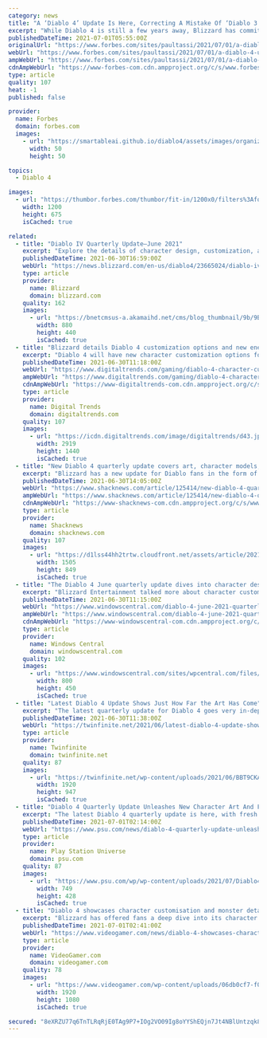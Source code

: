 ```yaml
---
category: news
title: "A ‘Diablo 4’ Update Is Here, Correcting A Mistake Of ‘Diablo 3’"
excerpt: "While Diablo 4 is still a few years away, Blizzard has committed to releasing hefty quarterly updates on what is no doubt the most expansive project they’re currently working on."
publishedDateTime: 2021-07-01T05:55:00Z
originalUrl: "https://www.forbes.com/sites/paultassi/2021/07/01/a-diablo-4-update-is-here-correcting-a-mistake-of-diablo-3/"
webUrl: "https://www.forbes.com/sites/paultassi/2021/07/01/a-diablo-4-update-is-here-correcting-a-mistake-of-diablo-3/"
ampWebUrl: "https://www.forbes.com/sites/paultassi/2021/07/01/a-diablo-4-update-is-here-correcting-a-mistake-of-diablo-3/amp/"
cdnAmpWebUrl: "https://www-forbes-com.cdn.ampproject.org/c/s/www.forbes.com/sites/paultassi/2021/07/01/a-diablo-4-update-is-here-correcting-a-mistake-of-diablo-3/amp/"
type: article
quality: 107
heat: -1
published: false

provider:
  name: Forbes
  domain: forbes.com
  images:
    - url: "https://smartableai.github.io/diablo4/assets/images/organizations/forbes.com-50x50.jpg"
      width: 50
      height: 50

topics:
  - Diablo 4

images:
  - url: "https://thumbor.forbes.com/thumbor/fit-in/1200x0/filters%3Aformat%28jpg%29/https%3A%2F%2Fspecials-images.forbesimg.com%2Fimageserve%2F60ddba7d243d9e40469458fe%2F0x0.jpg%3FcropX1%3D0%26cropX2%3D1573%26cropY1%3D0%26cropY2%3D885"
    width: 1200
    height: 675
    isCached: true

related:
  - title: "Diablo IV Quarterly Update—June 2021"
    excerpt: "Explore the details of character design, customization, and monster design with some of the artists behind Diablo IV."
    publishedDateTime: 2021-06-30T16:59:00Z
    webUrl: "https://news.blizzard.com/en-us/diablo4/23665024/diablo-iv-quarterly-update-june-2021"
    type: article
    provider:
      name: Blizzard
      domain: blizzard.com
    quality: 162
    images:
      - url: "https://bnetcmsus-a.akamaihd.net/cms/blog_thumbnail/9b/9BHTMUWVYC091624657990256.png"
        width: 880
        height: 440
        isCached: true
  - title: "Blizzard details Diablo 4 customization options and new enemies"
    excerpt: "Diablo 4 will have new character customization options for players to use to create their own looks and style."
    publishedDateTime: 2021-06-30T11:18:00Z
    webUrl: "https://www.digitaltrends.com/gaming/diablo-4-character-customization/"
    ampWebUrl: "https://www.digitaltrends.com/gaming/diablo-4-character-customization/?amp"
    cdnAmpWebUrl: "https://www-digitaltrends-com.cdn.ampproject.org/c/s/www.digitaltrends.com/gaming/diablo-4-character-customization/?amp"
    type: article
    provider:
      name: Digital Trends
      domain: digitaltrends.com
    quality: 107
    images:
      - url: "https://icdn.digitaltrends.com/image/digitaltrends/d43.jpg"
        width: 2919
        height: 1440
        isCached: true
  - title: "New Diablo 4 quarterly update covers art, character models, and more"
    excerpt: "Blizzard has a new update for Diablo fans in the form of its quarterly progress update blog. Ever since its formal announcement at BlizzCon 2019, Diablo 4 has been one of the most highly-anticipated ..."
    publishedDateTime: 2021-06-30T14:05:00Z
    webUrl: "https://www.shacknews.com/article/125414/new-diablo-4-quarterly-update-covers-art-character-models-and-more"
    ampWebUrl: "https://www.shacknews.com/article/125414/new-diablo-4-quarterly-update-covers-art-character-models-and-more?amphtml=1"
    cdnAmpWebUrl: "https://www-shacknews-com.cdn.ampproject.org/c/s/www.shacknews.com/article/125414/new-diablo-4-quarterly-update-covers-art-character-models-and-more?amphtml=1"
    type: article
    provider:
      name: Shacknews
      domain: shacknews.com
    quality: 107
    images:
      - url: "https://d1lss44hh2trtw.cloudfront.net/assets/article/2021/06/30/diablo-4-quarterly-update-june-30-1_feature.jpg"
        width: 1505
        height: 849
        isCached: true
  - title: "The Diablo 4 June quarterly update dives into character design and art direction"
    excerpt: "Blizzard Entertainment talked more about character customization and the designs for various monsters, as well as the changes made to the materials pipeline used in building the game."
    publishedDateTime: 2021-06-30T11:15:00Z
    webUrl: "https://www.windowscentral.com/diablo-4-june-2021-quarterly-update"
    ampWebUrl: "https://www.windowscentral.com/diablo-4-june-2021-quarterly-update?amp"
    cdnAmpWebUrl: "https://www-windowscentral-com.cdn.ampproject.org/c/s/www.windowscentral.com/diablo-4-june-2021-quarterly-update?amp"
    type: article
    provider:
      name: Windows Central
      domain: windowscentral.com
    quality: 102
    images:
      - url: "https://www.windowscentral.com/sites/wpcentral.com/files/styles/large/public/field/image/2021/06/diablo-4-lilith-june-2021-cropped.jpg"
        width: 800
        height: 450
        isCached: true
  - title: "Latest Diablo 4 Update Shows Just How Far the Art Has Come"
    excerpt: "The latest quarterly update for Diablo 4 goes very in-depth into the game's art and the developer's thought-process behind the direction."
    publishedDateTime: 2021-06-30T11:38:00Z
    webUrl: "https://twinfinite.net/2021/06/latest-diablo-4-update-shows-just-how-far-the-art-has-come/"
    type: article
    provider:
      name: Twinfinite
      domain: twinfinite.net
    quality: 87
    images:
      - url: "https://twinfinite.net/wp-content/uploads/2021/06/BBT9CKADXUH71624658978325.jpg"
        width: 1920
        height: 947
        isCached: true
  - title: "Diablo 4 Quarterly Update Unleashes New Character Art And Footage, Including Rogue And Barbarian Classes"
    excerpt: "The latest Diablo 4 quarterly update is here, with fresh character art and footage spanning multiple classes including Rogues and Barbarians."
    publishedDateTime: 2021-07-01T02:14:00Z
    webUrl: "https://www.psu.com/news/diablo-4-quarterly-update-unleashes-new-character-art-and-footage-including-rogue-and-barbarian-classes/"
    type: article
    provider:
      name: Play Station Universe
      domain: psu.com
    quality: 87
    images:
      - url: "https://www.psu.com/wp/wp-content/uploads/2021/07/Diablo4-1.jpg"
        width: 749
        height: 428
        isCached: true
  - title: "Diablo 4 showcases character customisation and monster detail in latest Quarterly Update"
    excerpt: "Blizzard has offered fans a deep dive into its character and monster design process in its latest Quarterly Update for the upcoming Diablo IV."
    publishedDateTime: 2021-07-01T02:41:00Z
    webUrl: "https://www.videogamer.com/news/diablo-4-showcases-character-customisation-and-monster-detail-in-latest-quarterly-update/"
    type: article
    provider:
      name: VideoGamer.com
      domain: videogamer.com
    quality: 78
    images:
      - url: "https://www.videogamer.com/wp-content/uploads/06db0cf7-f0a5-4cdf-9a75-24e1343c487d_D4_Rogue_Campfire.jpg"
        width: 1920
        height: 1080
        isCached: true

secured: "8eXRZU77q6TnTLRqRjE0TAg9P7+IOg2VO09Ig8oYYShEQjn7Jt4NBlUntzqk8E4sr8bW18qfhqPB79T5T1Xa5oV5W5rKIdUm1OtnRNmnZghA5SQl+cb4W5j3XkWmXdZ+zBti5MfMz6cOVTmN/KPrYvi/58kR9Ni61vJFc+zBt0tOskxOclpVceaU+Ds0A8zbz2wHFQiw5/hrrUAzgM7XPj0dNsEkgxQZYbDs6Cuim4cA1uequADkd4Odcf9hOBeVw8hacIy1zEc1wNdnmDG+/fa9kg6AuyLKFQOu9Bblga1uyh90UKCLtMp20BaUxWP/byJGetYlO+CdgGUhCRLgpyVdB8SC9UphSogGzx+AyqE=;ovGSF/0Sprz+RarT9Uo3Bw=="
---
```


